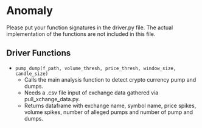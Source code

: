 ﻿# Anomaly

Please put your function signatures in the driver.py file. The actual implementation of the functions are not included 
in this file.

## Driver Functions
 -  `pump_dump(f_path, volume_thresh, price_thresh, window_size, candle_size)`
	 - Calls the main analysis function to detect crypto currency pump and dumps.
	 - Needs a .csv file input of exchange data gathered via pull_xchange_data.py.
	 - Returns dataframe with exchange name, symbol name, price spikes, volume spikes, number of alleged pumps and number of pump and dumps.

